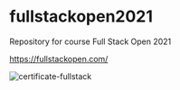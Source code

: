 # fullstackopen2021
Repository for course Full Stack Open 2021

https://fullstackopen.com/

![certificate-fullstack](https://user-images.githubusercontent.com/71126961/129708182-d926d3ab-78d9-4b92-9a68-2608dbd735dc.png)

